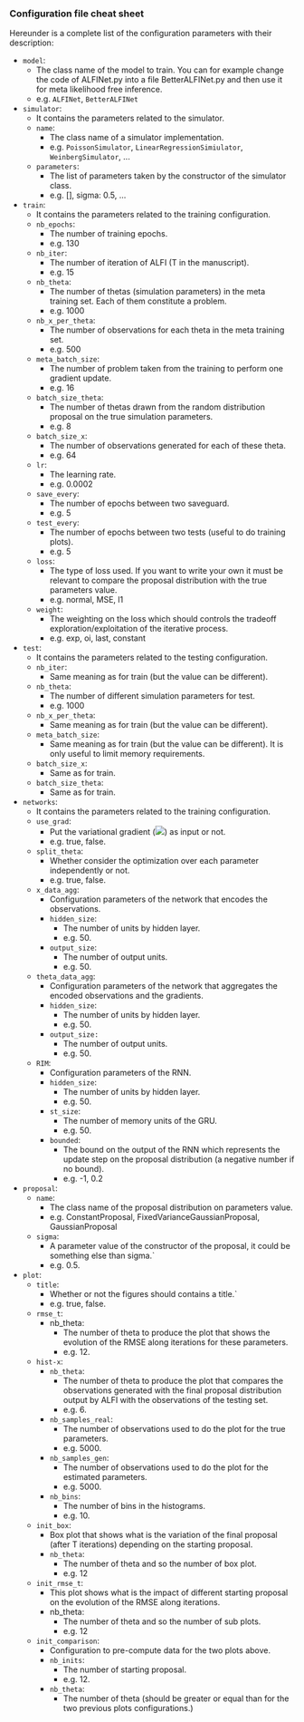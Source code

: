 ### Configuration file cheat sheet
Hereunder is a complete list of the configuration parameters with their description:
- `model`:
  - The class name of the model to train. You can for example change the code of ALFINet.py into a file BetterALFINet.py and then use it for meta likelihood free inference.
  - e.g. `ALFINet`, `BetterALFINet`
- `simulator`:
    - It contains the parameters related to the simulator.
    - `name`:
      - The class name of a simulator implementation.
      - e.g. `PoissonSimulator`, `LinearRegressionSimiulator`, `WeinbergSimulator`, ...
    - `parameters`:
      - The list of parameters taken by the constructor of the simulator class.
      -  e.g. [], sigma: 0.5, ...
- `train`:
    - It contains the parameters related to the training configuration.
    - `nb_epochs`:
      - The number of training epochs.
      - e.g. 130
    - `nb_iter`:
      - The number of iteration of ALFI (T in the manuscript).
      - e.g. 15
    - `nb_theta`:
      - The number of thetas (simulation parameters) in the meta training set. Each of them constitute a problem.
      - e.g. 1000
    - `nb_x_per_theta`:
      - The number of observations for each theta in the meta training set.
      - e.g. 500
    - `meta_batch_size`:
      - The number of problem taken from the training to perform one gradient update.
      - e.g. 16
    - `batch_size_theta`:
      - The number of thetas drawn from the random distribution proposal on the true simulation parameters.
      - e.g. 8
    - `batch_size_x`:
      - The number of observations generated for each of these theta.
      - e.g. 64
    - `lr`:
      - The learning rate.
      - e.g. 0.0002
    - `save_every`:
      - The number of epochs between two saveguard.
      - e.g. 5
    - `test_every`:
      - The number of epochs between two tests (useful to do training plots).
      - e.g. 5
    - `loss`:
      - The type of loss used. If you want to write your own it must be relevant to compare the proposal distribution with the true parameters value.
      - e.g. normal, MSE, l1
    - `weight`:
      - The weighting on the loss which should controls the tradeoff exploration/exploitation of the iterative process.
      - e.g. exp, oi, last, constant
- `test`:
    - It contains the parameters related to the testing configuration.
    - `nb_iter`:
      - Same meaning as for train (but the value can be different).
    - `nb_theta`:
      - The number of different simulation parameters for test.
      - e.g. 1000
    - `nb_x_per_theta`:
      - Same meaning as for train (but the value can be different).
    - `meta_batch_size`:
      - Same meaning as for train (but the value can be different). It is only useful to limit memory requirements.
    - `batch_size_x`:
      - Same as for train.
    - `batch_size_theta`:
      - Same as for train.
- `networks`:
    - It contains the parameters related to the training configuration.
    - `use_grad`:
      - Put the variational gradient (![](https://latex.codecogs.com/svg.latex?\Large&space;\nabla_{\psi}q(\theta|\psi))) as input or not.
      - e.g. true, false.
    - `split_theta`:
      - Whether consider the optimization over each parameter independently or not.
      - e.g. true, false.
    - `x_data_agg`:
        - Configuration parameters of the network that encodes the observations.
        - `hidden_size`:
          - The number of units by hidden layer.
          - e.g. 50.
        - `output_size`:
          - The number of output units.
          - e.g. 50.
    - `theta_data_agg`:
      - Configuration parameters of the network that aggregates the encoded observations and the gradients.
      - `hidden_size`:
        - The number of units by hidden layer.
        - e.g. 50.
      - `output_size:`
        - The number of output units.
        - e.g. 50.
    - `RIM`:
        - Configuration parameters of the RNN.
        - `hidden_size`:
          - The number of units by hidden layer.
          - e.g. 50.
        - `st_size`:
          - The number of memory units of the GRU.
          - e.g. 50.
        - `bounded`:
          - The bound on the output of the RNN which represents the update step on the proposal distribution (a negative number if no bound).
          - e.g. -1, 0.2
- `proposal`:
    - `name`:
      - The class name of the proposal distribution on parameters value.
      - e.g. ConstantProposal, FixedVarianceGaussianProposal, GaussianProposal
    - `sigma`:
        - A parameter value of the constructor of the proposal, it could be something else than sigma.`
        - e.g. 0.5.
- `plot`:
    - `title`:
      - Whether or not the figures should contains a title.`
      - e.g. true, false.
    - `rmse_t`:
        - nb_theta:
          - The number of theta to produce the plot that shows the evolution of the RMSE along iterations for these parameters.
          - e.g. 12.
    - `hist-x`:
        - `nb_theta`:
          - The number of theta to produce the plot that compares the observations generated with the final proposal distribution output by ALFI with the observations of the testing set.
          - e.g. 6.
        - `nb_samples_real`:
          - The number of observations used to do the plot for the true parameters.
          - e.g. 5000.
        - `nb_samples_gen`:
          - The number of observations used to do the plot for the estimated parameters.
          - e.g. 5000.
        - `nb_bins`:
          - The number of bins in the histograms.
          - e.g. 10.
    - `init_box`:
        - Box plot that shows what is the variation of the final proposal (after T iterations) depending on the starting proposal.
        - `nb_theta`:
          - The number of theta and so the number of box plot.
          - e.g. 12
    - `init_rmse_t`:
        - This plot shows what is the impact of different starting proposal on the evolution of the RMSE along iterations.
        - nb_theta:
          - The number of theta and so the number of sub plots.
          - e.g. 12
    - `init_comparison`:
        - Configuration to pre-compute data for the two plots above.
        - `nb_inits`:
          - The number of starting proposal.
          - e.g. 12.
        - `nb_theta`:
          - The number of theta (should be greater or equal than for the two previous plots configurations.)

